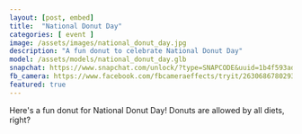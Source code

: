 ```yaml
---
layout: [post, embed]
title:  "National Donut Day"
categories: [ event ]
image: /assets/images/national_donut_day.jpg
description: "A fun donut to celebrate National Donut Day"
model: /assets/models/national_donut_day.glb
snapchat: https://www.snapchat.com/unlock/?type=SNAPCODE&uuid=1b4f593adcfd4ac9b688109d23a84f60&metadata=01
fb_camera: https://www.facebook.com/fbcameraeffects/tryit/2630686780293028/
featured: true
---
```


Here's a fun donut for National Donut Day! Donuts are allowed by all diets, right?

